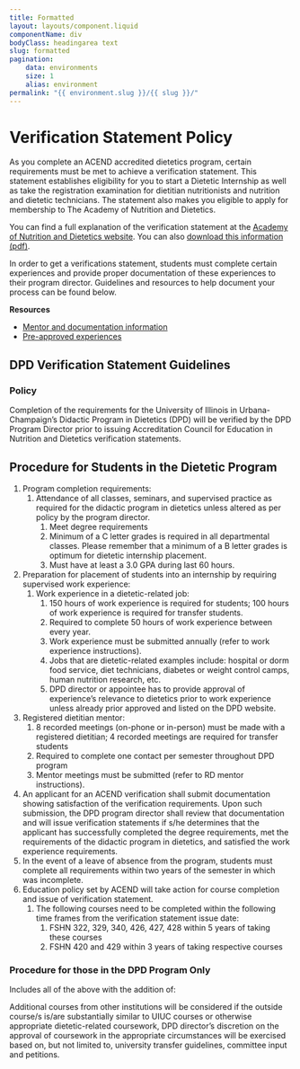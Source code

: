 ```yaml
---
title: Formatted
layout: layouts/component.liquid
componentName: div
bodyClass: headingarea text
slug: formatted
pagination:
    data: environments
    size: 1
    alias: environment
permalink: "{{ environment.slug }}/{{ slug }}/"
---
```

<div class="template-information" data-name="default">
  <h1>Verification Statement Policy</h1>
  <p>As you complete an ACEND accredited dietetics program, certain requirements must be met to achieve a verification statement. This statement establishes eligibility for you to start a Dietetic Internship as well as take the registration examination for dietitian nutritionists and nutrition and dietetic technicians. The statement also makes you eligible to apply for membership to The Academy of Nutrition and Dietetics.</p>

  <p>You can find a full explanation of the verification statement at the <a href="http://www.eatrightpro.org/resource/acend/program-directors/program-directors-faqs/faqs-about-verification-statements">Academy of Nutrition and Dietetics website</a>. You can also <a href="https://fshn.illinois.edu/sites/default/files/2021-09/fshn-dietetics-verification-statement.pdf">download this information (pdf)</a>.</p>

  <p>In order to get a verifications statement, students must complete certain experiences and provide proper documentation of these experiences to their program director. Guidelines and resources to help document your process can be found below.</p>

  <p><strong>Resources</strong></p>

  <ul>
  	<li><a href="/academics/undergraduate-degree/dietetics-concentration/mentorsdocumenting-mentor-meetings">Mentor and documentation information</a></li>
  	<li><a href="/academics/undergraduate-degree/dietetics-concentration/experiences">Pre-approved experiences</a></li>
  </ul>

  <h2>DPD Verification Statement Guidelines</h2>

  <h3>Policy</h3>

  <p>Completion of the requirements for the University of Illinois in Urbana-Champaign’s Didactic Program in Dietetics (DPD) will be verified by the DPD Program Director prior to issuing Accreditation Council for Education in Nutrition and Dietetics verification statements.</p>

  <h2>Procedure for Students in the Dietetic Program</h2>

  <ol>
  	<li>Program completion requirements:
  	<ol>
  		<li>Attendance of all classes, seminars, and supervised practice as required for the didactic program in dietetics unless altered as per policy by the program director.
  		<ol>
  			<li>Meet degree requirements</li>
  			<li>Minimum of a C letter grades is required in all departmental classes. Please remember that a minimum of a B letter grades is optimum for dietetic internship placement.</li>
  			<li>Must have at least a 3.0 GPA during last 60 hours.</li>
  		</ol>
  		</li>
  	</ol>
  	</li>
  	<li>Preparation for placement of students into an internship by requiring supervised work experience:
  	<ol>
  		<li>Work experience in a dietetic-related job:
  		<ol>
  			<li>150 hours of work experience is required for students; 100 hours of work experience is required for transfer students.</li>
  			<li>Required to complete 50 hours of work experience between every year.</li>
  			<li>Work experience must be submitted annually (refer to work experience instructions).</li>
  			<li>Jobs that are dietetic-related examples include: hospital or dorm food service, diet technicians, diabetes or weight control camps, human nutrition research, etc.</li>
  			<li>DPD director or appointee has to provide approval of experience’s relevance to dietetics prior to work experience unless already prior approved and listed on the DPD website.</li>
  		</ol>
  		</li>
  	</ol>
  	</li>
  	<li>Registered dietitian mentor:
  	<ol>
  		<li>8 recorded meetings (on-phone or in-person) must be made with a registered dietitian; 4 recorded meetings are required for transfer students</li>
  		<li>Required to complete one contact per semester throughout DPD program</li>
  		<li>Mentor meetings must be submitted (refer to RD mentor instructions).</li>
  	</ol>
  	</li>
  	<li>An applicant for an ACEND verification shall submit documentation showing satisfaction of the verification requirements. Upon such submission, the DPD program director shall review that documentation and will issue verification statements if s/he determines that the applicant has successfully completed the degree requirements, met the requirements of the didactic program in dietetics, and satisfied the work experience requirements.</li>
  	<li>In the event of a leave of absence from the program, students must complete all requirements within two years of the semester in which was incomplete.</li>
  	<li>Education policy set by ACEND will take action for course completion and issue of verification statement.
  	<ol>
  		<li>The following courses need to be completed within the following time frames from the verification statement issue date:
  		<ol>
  			<li>FSHN 322, 329, 340, 426, 427, 428 within 5 years of taking these courses</li>
  			<li>FSHN 420 and 429 within 3 years of taking respective courses</li>
  		</ol>
  		</li>
  	</ol>
  	</li>
  </ol>

  <h3>Procedure for those in the DPD Program Only</h3>

  <p>Includes all of the above with the addition of:</p>

  <p>Additional courses from other institutions will be considered if the outside course/s is/are substantially similar to UIUC courses or otherwise appropriate dietetic-related coursework, DPD director’s discretion on the approval of coursework in the appropriate circumstances will be exercised based on, but not limited to, university transfer guidelines, committee input and petitions.</p>
</div>



